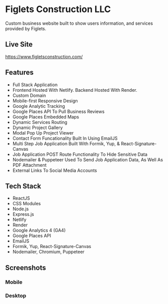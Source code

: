 # Figlets Construction LLC

Custom business website built to show users information, and services provided by Figlets. 

## Live Site
https://www.figletsconstruction.com/

## Features

* Full Stack Application
* Frontend Hosted With Netlify. Backend Hosted With Render.
* Custom Domain
* Mobile-first Responsive Design
* Google Analytic Tracking
* Google Places API To Pull Business Reviews
* Google Places Embedded Maps
* Dynamic Services Routing
* Dynamic Project Gallery
* Modal Pop Up Project Viewer
* Contact Form Funcationality Built In Using EmailJS
* Multi Step Job Application Built With Formik, Yup, & React-Signature-Canvas
* Job Application POST Route Functionality To Hide Sensitive Data
* Nodemailer & Puppeteer Used To Send Job Application Data, As Well As PDF Attachment
* External Links To Social Media Accounts

## Tech Stack

* ReactJS
* CSS Modules
* Node.js
* Express.js
* Netlify
* Render
* Google Analytics 4 (GA4)
* Google Places API
* EmailJS
* Formik, Yup, React-Signature-Canvas
* Nodemailer, Chromium, Puppeteer 

## Screenshots

### Mobile

### Desktop
